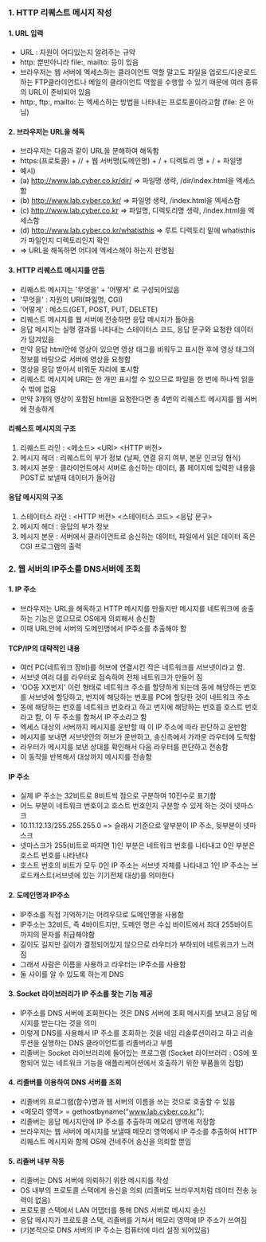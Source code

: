 ### 1. HTTP 리퀘스트 메시지 작성
#### 1. URL 입력
- URL : 자원이 어디있는지 알려주는 규약
- http: 뿐만아니라 file:, mailto: 등이 있음
- 브라우저는 웹 서버에 엑세스하는 클라이언트 역할 말고도 파일을 업로드/다운로드하는 FTP클라이언트나 메일의 클라이언트 역할을 수행할 수 있기 때문에 여러 종류의 URL이 준비되어 있음
- http:, ftp:, mailto: 는 엑세스하는 방법을 나타내는 프로토콜이라고함 (file: 은 아님)
#### 2. 브라우저는 URL을 해독
- 브라우저는 다음과 같이 URL을 분해하여 해독함
- https:(프로토콜) + // + 웹 서버명(도메인명) + / + 디렉토리 명 + / + 파일명
- 예시)
- (a) http://www.lab.cyber.co.kr/dir/  =>  파일명 생략, /dir/index.html을 엑세스함
- (b) http://www.lab.cyber.co.kr/      =>  파일명 생략, /index.html을 엑세스함
- (c) http://www.lab.cyber.co.kr       =>  파일명, 디렉토리명 생략, /index.html을 엑세스함
- (d) http://www.lab.cyber.co.kr/whatisthis  =>  루트 디렉토리 밑에 whatisthis가 파일인지 디렉토리인지 확인 
- => URL을 해독하면 어디에 엑세스해야 하는지 판명됨

#### 3. HTTP 리퀘스트 메시지를 만듬
- 리퀘스트 메시지는 '무엇을' + '어떻게' 로 구성되어있음
- '무엇을' : 자원의 URI(파일명, CGI)
- '어떻게' : 메소드(GET, POST, PUT, DELETE)
- 리퀘스트 메시지를 웹 서버에 전송하면 응답 메시지가 돌아옴
- 응답 메시지는 실행 결과를 나타내는 스테이터스 코드, 응답 문구와 요청한 데이터가 담겨있음
- 만약 응답 html안에 영상이 있으면 영상 태그를 비워두고 표시한 후에 영상 태그의 정보를 바탕으로 서버에 영상을 요청함
- 영상을 응답 받아서 비워둔 자리에 표시함
- 리퀘스트 메시지에 URI는 한 개만 표시할 수 있으므로 파일을 한 번에 하나씩 읽을 수 밖에 없음
- 만약 3개의 영상이 포함된 html을 요청한다면 총 4번의 리퀘스트 메시지를 웹 서버에 전송하게 
#### 리퀘스트 메시지의 구조
 1) 리퀘스트 라인 : <메소드> \<URI> <HTTP 버전>
 2) 메시지 헤더 : 리퀘스트의 부가 정보 (날짜, 연결 유지 여부, 본문 인코딩 형식)
 3) 메시지 본문 : 클라이언트에서 서버로 송신하는 데이터, 폼 페이지에 입력한 내용을 POST로 보낼때 데이터가 들어감
#### 응답 메시지의 구조
 1) 스테이터스 라인 : <HTTP 버전> \<스테이터스 코드> <응답 문구>
 2) 메시지 헤더 : 응답의 부가 정보
 3) 메시지 본문 : 서버에서 클라이언트로 송신하는 데이터, 파일에서 읽은 데이터 혹은 CGI 프로그램의 출력

### 2. 웹 서버의 IP주소를 DNS서버에 조회
#### 1. IP 주소
- 브라우저는 URL을 해독하고 HTTP 메시지를 만들지만 메시지를 네트워크에 송출하는 기능은 없으므로 OS에게 의뢰해서 송신함
- 이때 URL안에 서버의 도메인명에서 IP주소를 추출해야 함
#### TCP/IP의 대략적인 내용
- 여러 PC(네트워크 장비)를 허브에 연결시킨 작은 네트워크를 서브넷이라고 함.
- 서브넷 여러 대를 라우터로 접속하여 전체 네트워크가 만들어 짐
- 'OO동 XX번지' 이런 형태로 네트워크 주소를 할당하게 되는데 동에 해당하는 번호를 서브넷에 할당하고, 번지에 해당하는 번호를 PC에 할당한 것이 네트워크 주소
- 동에 해당하는 번호를 네트워크 번호라고 하고 번지에 해당하는 번호를 호스트 번호라고 함, 이 두 주소를 합쳐서 IP 주소라고 함
- 엑세스 대상의 서버까지 메시지를 운반할 때 이 IP 주소에 따라 판단하고 운반함
- 메시지를 보내면 서브넷안의 허브가 운반하고, 송신측에서 가까운 라우터에 도착함
- 라우터가 메시지를 보낸 상대를 확인해서 다음 라우터를 판단하고 전송함
- 이 동작을 반복해서 대상까지 메시지를 전송함
#### IP 주소
- 실제 IP 주소는 32비트로 8비트씩 점으로 구분하여 10진수로 표기함
- 어느 부분이 네트워크 번호이고 호스트 번호인지 구분할 수 있게 하는 것이 넷마스크
- 10.11.12.13/255.255.255.0 => 슬래시 기준으로 앞부분이 IP 주소, 뒷부분이 넷마스크
- 넷마스크가 255(비트로 따지면 1)인 부분은 네트워크 번호를 나타내고 0인 부분은 호스트 번호를 나타낸다
- 호스트 번호의 비트가 모두 0인 IP 주소는 서브넷 자체를 나타내고 1인 IP 주소는 브로드캐스트(서브넷에 있는 기기전체 대상)를 의미한다 
#### 2. 도메인명과 IP주소
- IP주소를 직접 기억하기는 어려우므로 도메인명을 사용함
- IP주소는 32비트, 즉 4바이트지만, 도메인 명은 수십 바이트에서 최대 255바이트까지의 문자를 취급해야함
- 길이도 길지만 길이가 결정되어있지 않으므로 라우터가 부하되어 네트워크가 느려짐
- 그래서 사람은 이름을 사용하고 라우터는 IP주소를 사용함
- 둘 사이를 알 수 있도록 하는게 DNS
#### 3. Socket 라이브러리가 IP 주소를 찾는 기능 제공
- IP주소를 DNS 서버에 조회한다는 것은 DNS 서버에 조회 메시지를 보내고 응답 메시지를 받는다는 것을 의미
- 이렇게 DNS를 사용해서 IP 주소를 조회하는 것을 네임 리솔루션이라고 하고 리솔루션을 실행하는 DNS 클라이언트를 리졸버라고 부름
- 리졸버는 Socket 라이브러리에 들어있는 프로그램 (Socket 라이브러리 : OS에 포함되어 있는 네트워크 기능을 애플리케이션에서 호출하기 위한 부품들의 집합)
#### 4. 리졸버를 이용하여 DNS 서버를 조회
- 리졸버의 프로그램(함수)명과 웹 서버의 이름을 쓰는 것으로 호출할 수 있음
- <메모리 영역> = gethostbyname("www.lab.cyber.co.kr");
- 리졸버는 응답 메시지안에 IP 주소를 추출하여 메모리 영역에 저장함
- 브라우저는 웹 서버에 메시지를 보낼때 메모리 영역에서 IP 주소를 추출하여 HTTP 리퀘스트 메시지와 함께 OS에 건네주어 송신을 의뢰할 뿐임
#### 5. 리졸버 내부 작동
- 리졸버는 DNS 서버에 의뢰하기 위한 메시지를 작성
- OS 내부의 프로토콜 스택에게 송신을 의뢰 (리졸버도 브라우저처럼 데이터 전송 능력이 없음)
- 프로토콜 스택에서 LAN 어댑터를 통해 DNS 서버로 메시지 송신
- 응답 메시지가 프로토콜 스택, 리졸버를 거쳐서 메모리 영역에 IP 주소가 쓰여짐
- (기본적으로 DNS 서버의 IP 주소는 컴퓨터에 미리 설정 되어있음)
